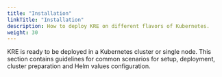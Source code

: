 ```yaml
---
title: "Installation"
linkTitle: "Installation"
description: How to deploy KRE on different flavors of Kubernetes.
weight: 30
---
```

KRE is ready to be deployed in a Kubernetes cluster or single node. This section contains guidelines for common scenarios for setup, deployment, cluster preparation and Helm values configuration.
